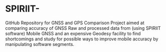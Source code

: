# SPIRIIT-
GitHub Repository for GNSS and GPS Comparison Project aimed at comparing accuracy of GNSS Raw and processed data from (using SPIRIIT software) Mobile GNSS and an expensive Geodesy facility to find shortcomings and study for possible ways to improve mobile accuracy by manipulating software segments.

